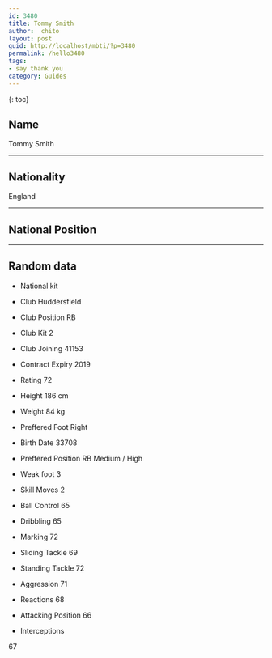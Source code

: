 ```yaml
---
id: 3480
title: Tommy Smith
author:  chito 
layout: post
guid: http://localhost/mbti/?p=3480
permalink: /hello3480
tags:
- say thank you
category: Guides
---
```



{: toc}


## Name  
Tommy Smith 

* * *

## Nationality  
England 

* * *

## National Position 

* * *

## Random data 

  * National kit 
  * Club 
Huddersfield 

  * Club Position 
RB 

  * Club Kit 
2 

  * Club Joining 
41153 

  * Contract Expiry 
2019 

  * Rating 
72 

  * Height 
186 cm 

  * Weight 
84 kg 

  * Preffered Foot 
Right 

  * Birth Date 
33708 

  * Preffered Position 
RB Medium / High 

  * Weak foot 
3 

  * Skill Moves 
2 

  * Ball Control 
65 

  * Dribbling 
65 

  * Marking 
72 

  * Sliding Tackle 
69 

  * Standing Tackle 
72 

  * Aggression 
71 

  * Reactions 
68 

  * Attacking Position 
66 

  * Interceptions 

67</ul>